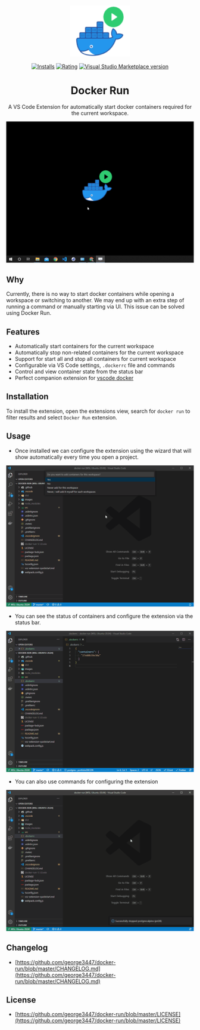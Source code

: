 <p align="center">
  <img
    width="160"
    src="https://raw.githubusercontent.com/george3447/docker-run/master/images/icon.png"
    alt="Docker Run - Logo"
  />
</p>

<p align="center">
<a href="https://marketplace.visualstudio.com/items?itemName=george3447.docker-run&ssr=false#overview"
    ><img
      src="https://vsmarketplacebadge.apphb.com/installs-short/george3447.docker-run.svg"
      alt="Installs"
  /></a>
<a href="https://marketplace.visualstudio.com/items?itemName=george3447.docker-run&ssr=false#review-details"
    ><img
      src="https://vsmarketplacebadge.apphb.com/rating-star/george3447.docker-run.svg"
      alt="Rating"
    /></a>
<a href="https://marketplace.visualstudio.com/items?itemName=george3447.docker-run&ssr=false#overview"
    ><img
      src="https://vsmarketplacebadge.apphb.com/version-short/george3447.docker-run.svg"
      alt="Visual Studio Marketplace version"
  /></a>
</p>

<h1 align="center">Docker Run</h1>

<p align="center"> A VS Code Extension for automatically start docker containers required for the current workspace. </p>

![How it works](/images/start-up.gif)

## Why

Currently, there is no way to start docker containers while opening a workspace or switching to another. We may end up with an extra step of running a command or manually starting via UI. This issue can be solved using Docker Run.

## Features

- Automatically start containers for the current workspace
- Automatically stop non-related containers for the current workspace
- Support for start all and stop all containers for current workspace
- Configurable via VS Code settings, `.dockerrc` file and commands
- Control and view container state from the status bar
- Perfect companion extension for [vscode docker](https://marketplace.visualstudio.com/items?itemName=ms-azuretools.vscode-docker)

## Installation

To install the extension, open the extensions view, search for `docker run` to filter results and select `Docker Run` extension.

## Usage

- Once installed we can configure the extension using the wizard that will show automatically every time you open a project.

![Initial configuration](/images/first-time-configuration.gif)

- You can see the status of containers and configure the extension via the status bar.

![Status bar](/images/status-bar.gif)

- You can also use commands for configuring the extension

![Commands](/images/commands.gif)

## Changelog

- [https://github.com/george3447/docker-run/blob/master/CHANGELOG.md](https://github.com/george3447/docker-run/blob/master/CHANGELOG.md)

## License

- [https://github.com/george3447/docker-run/blob/master/LICENSE](https://github.com/george3447/docker-run/blob/master/LICENSE)
